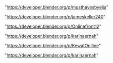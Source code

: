 "https://developer.blender.org/p/musthavesbyelja"

"https://developer.blender.org/p/jameskeller240"

"https://developer.blender.org/p/Onlinefront12"

"https://developer.blender.org/p/karinaernah"

"https://developer.blender.org/p/KewatOnlline"

 
"https://developer.blender.org/p/karinaernah"


 
